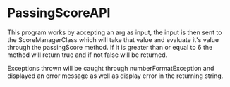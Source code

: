 # PassingScoreAPI
This program works by accepting an arg as input, 
the input is then sent to the ScoreManagerClass which will take that 
value and evaluate it's value through the passingScore method. If it is greater than or equal to 6
the method will return true and if not false will be returned.

Exceptions thrown will be caught through numberFormatException and displayed an error message as well as
display error in the returning string.


